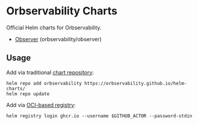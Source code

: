 # Orbservability Charts

Official Helm charts for Orbservability.

- [Observer](./charts/observer) (orbservability/observer)

## Usage

Add via traditional [chart repository](https://helm.sh/docs/topics/chart_repository/):

```shell
helm repo add orbservability https://orbservability.github.io/helm-charts/
helm repo update
```

Add via [OCI-based registry](https://helm.sh/docs/topics/registries/):

```shell
helm registry login ghcr.io --username $GITHUB_ACTOR --password-stdin
```
